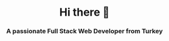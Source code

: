 <h1 align="center"> Hi there 👋</h1>
<h3 align="center">A passionate Full Stack Web Developer from Turkey</h3>
